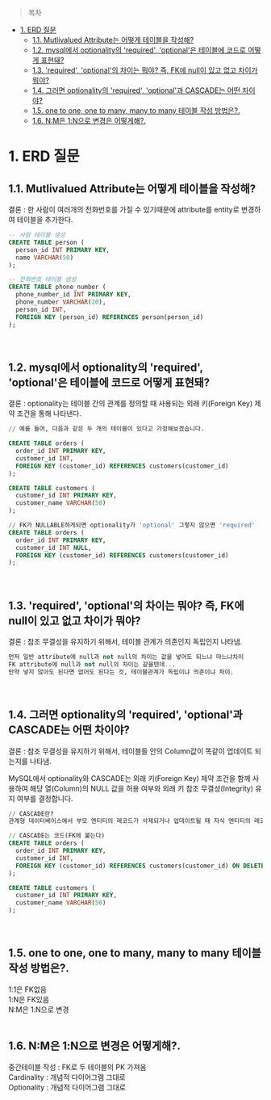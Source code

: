>목차
- [1. ERD 질문](#1-erd-질문)
  - [1.1. Mutlivalued Attribute는 어떻게 테이블을 작성해?](#11-mutlivalued-attribute는-어떻게-테이블을-작성해)
  - [1.2. mysql에서 optionality의 'required', 'optional'은 테이블에 코드로 어떻게 표현돼?](#12-mysql에서-optionality의-required-optional은-테이블에-코드로-어떻게-표현돼)
  - [1.3. 'required', 'optional'의 차이는 뭐야? 즉, FK에 null이 있고 없고 차이가 뭐야?](#13-required-optional의-차이는-뭐야-즉-fk에-null이-있고-없고-차이가-뭐야)
  - [1.4. 그러면 optionality의 'required', 'optional'과 CASCADE는 어떤 차이야?](#14-그러면-optionality의-required-optional과-cascade는-어떤-차이야)
  - [1.5. one to one, one to many, many to many 테이블 작성 방법은?.](#15-one-to-one-one-to-many-many-to-many-테이블-작성-방법은)
  - [1.6. N:M은 1:N으로 변경은 어떻게해?.](#16-nm은-1n으로-변경은-어떻게해)


# 1. ERD 질문
## 1.1. Mutlivalued Attribute는 어떻게 테이블을 작성해?
결론 : 한 사람이 여러개의 전화번호를 가질 수 있기때문에 attribute를 entity로 변경하여 테이블을 추가한다.  
```sql
-- 사람 테이블 생성
CREATE TABLE person (
  person_id INT PRIMARY KEY,
  name VARCHAR(50)
);

-- 전화번호 테이블 생성
CREATE TABLE phone_number (
  phone_number_id INT PRIMARY KEY,
  phone_number VARCHAR(20),
  person_id INT,
  FOREIGN KEY (person_id) REFERENCES person(person_id)
);
```
<br>
 
## 1.2. mysql에서 optionality의 'required', 'optional'은 테이블에 코드로 어떻게 표현돼?  
결론 :  optionality는 테이블 간의 관계를 정의할 때 사용되는 외래 키(Foreign Key) 제약 조건을 통해 나타낸다.
```sql
// 예를 들어, 다음과 같은 두 개의 테이블이 있다고 가정해보겠습니다.

CREATE TABLE orders (
  order_id INT PRIMARY KEY,
  customer_id INT,
  FOREIGN KEY (customer_id) REFERENCES customers(customer_id)
);

CREATE TABLE customers (
  customer_id INT PRIMARY KEY,
  customer_name VARCHAR(50)
);

// FK가 NULLABLE하게되면 optionality가 'optional' 그렇지 않으면 'required'
CREATE TABLE orders (
  order_id INT PRIMARY KEY,
  customer_id INT NULL,
  FOREIGN KEY (customer_id) REFERENCES customers(customer_id)
);
```
<br>

## 1.3. 'required', 'optional'의 차이는 뭐야? 즉, FK에 null이 있고 없고 차이가 뭐야?  
결론 : 참조 무결성을 유지하기 위해서, 테이블 관계가 의존인지 독립인지 나타냄.
```sql
먼저 일반 attribute에 null과 not null의 차이는 값을 넣어도 되느냐 마느냐차이
FK attribute에 null과 not null의 차이는 같을텐데...
만약 넣지 않아도 된다면 없어도 된다는 것, 테이블관계가 독립이냐 의존이냐 차이.

```
<br>

  
## 1.4. 그러면 optionality의 'required', 'optional'과 CASCADE는 어떤 차이야?
결론 : 참조 무결성을 유지하기 위해서, 테이블들 안의 Column값이 똑같이 업데이트 되는지를 나타냄.

MySQL에서 optionality와 CASCADE는 외래 키(Foreign Key) 제약 조건을 함께 사용하여 해당 열(Column)의 NULL 값을 허용 여부와 외래 키 참조 무결성(Integrity) 유지 여부를 결정합니다.  
```sql
// CASCADE란?
관계형 데이터베이스에서 부모 엔티티의 레코드가 삭제되거나 업데이트될 때 자식 엔티티의 레코드를 자동으로 업데이트 또는 삭제하는 기능을 제공하는 데 사용됩니다. 이는 외래 키(Foreign Key) 관계에서 많이 사용됨.

// CASCADE는 코드(FK에 붙는다)
CREATE TABLE orders (
  order_id INT PRIMARY KEY,
  customer_id INT,
  FOREIGN KEY (customer_id) REFERENCES customers(customer_id) ON DELETE CASCADE
);

CREATE TABLE customers (
  customer_id INT PRIMARY KEY,
  customer_name VARCHAR(50)
);

```
<br>


## 1.5. one to one, one to many, many to many 테이블 작성 방법은?.
  1:1은 FK없음  
  1:N은 FK있음  
  N:M은 1:N으로 변경  
  <br>

## 1.6. N:M은 1:N으로 변경은 어떻게해?.

중간테이블 작성 : FK로 두 테이블의 PK 가져옴  
Cardinality : 개념적 다이어그램 그대로  
Optionality : 개념적 다이어그램 그대로  
